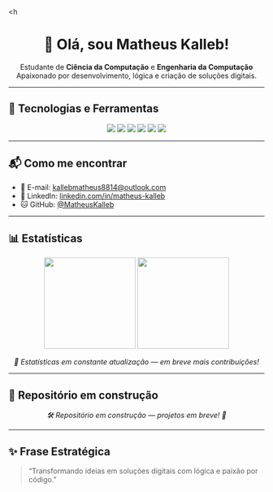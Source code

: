 <h<h1 align="center">👋 Olá, sou Matheus Kalleb!</h1>

<p align="center">
  Estudante de <strong>Ciência da Computação</strong> e <strong>Engenharia da Computação</strong><br>
  Apaixonado por desenvolvimento, lógica e criação de soluções digitais.
</p>

---

## 🧠 Tecnologias e Ferramentas

<p align="center">
  <img src="https://img.shields.io/badge/C%23-239120?style=for-the-badge&logo=c-sharp&logoColor=white"/>
  <img src="https://img.shields.io/badge/Python-3776AB?style=for-the-badge&logo=python&logoColor=white"/>
  <img src="https://img.shields.io/badge/JavaScript%20(em%20formação)-F7DF1E?style=for-the-badge&logo=javascript&logoColor=black"/>
  <img src="https://img.shields.io/badge/HTML5-E34F26?style=for-the-badge&logo=html5&logoColor=white"/>
  <img src="https://img.shields.io/badge/CSS3-1572B6?style=for-the-badge&logo=css3&logoColor=white"/>
  <img src="https://img.shields.io/badge/Git-F05032?style=for-the-badge&logo=git&logoColor=white"/>
</p>

---

## 📬 Como me encontrar

- 📧 E-mail: [kallebmatheus8814@outlook.com](mailto:kallebmatheus8814@outlook.com)  
- 💼 LinkedIn: [linkedin.com/in/matheus-kalleb](https://www.linkedin.com/in/matheus-kalleb/)  
- 🐱 GitHub: [@MatheusKalleb](https://github.com/MatheusKalleb)

---

## 📊 Estatísticas

<p align="center">
  <img height="180em" src="https://github-readme-stats.vercel.app/api?username=MatheusKalleb&show_icons=true&theme=tokyonight&hide_border=true"/>
  <img height="180em" src="https://github-readme-stats.vercel.app/api/top-langs/?username=MatheusKalleb&layout=compact&langs_count=8&theme=tokyonight&hide_border=true"/>
</p>

<p align="center">
  <em>🔄 Estatísticas em constante atualização — em breve mais contribuições!</em>
</p>

---

## 💼 Repositório em construção

<p align="center">
  <em>🛠️ Repositório em construção — projetos em breve! 🚀</em>
</p>

---

## ✨ Frase Estratégica

> “Transformando ideias em soluções digitais com lógica e paixão por código.”
